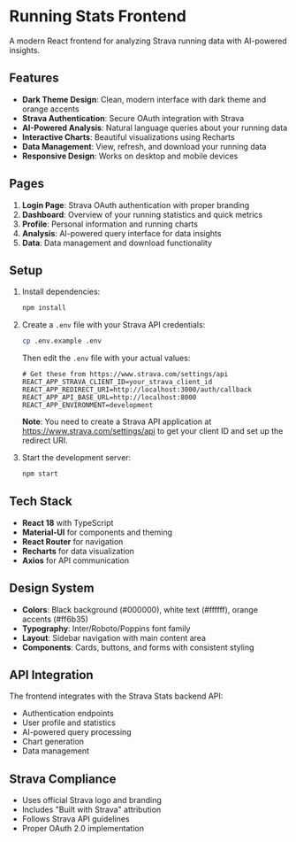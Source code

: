# Running Stats Frontend

A modern React frontend for analyzing Strava running data with AI-powered insights.

## Features

- **Dark Theme Design**: Clean, modern interface with dark theme and orange accents
- **Strava Authentication**: Secure OAuth integration with Strava
- **AI-Powered Analysis**: Natural language queries about your running data
- **Interactive Charts**: Beautiful visualizations using Recharts
- **Data Management**: View, refresh, and download your running data
- **Responsive Design**: Works on desktop and mobile devices

## Pages

1. **Login Page**: Strava OAuth authentication with proper branding
2. **Dashboard**: Overview of your running statistics and quick metrics
3. **Profile**: Personal information and running charts
4. **Analysis**: AI-powered query interface for data insights
5. **Data**: Data management and download functionality

## Setup

1. Install dependencies:
   ```bash
   npm install
   ```

2. Create a `.env` file with your Strava API credentials:
   ```bash
   cp .env.example .env
   ```
   
   Then edit the `.env` file with your actual values:
   ```
   # Get these from https://www.strava.com/settings/api
   REACT_APP_STRAVA_CLIENT_ID=your_strava_client_id
   REACT_APP_REDIRECT_URI=http://localhost:3000/auth/callback
   REACT_APP_API_BASE_URL=http://localhost:8000
   REACT_APP_ENVIRONMENT=development
   ```
   
   **Note**: You need to create a Strava API application at https://www.strava.com/settings/api to get your client ID and set up the redirect URI.

3. Start the development server:
   ```bash
   npm start
   ```

## Tech Stack

- **React 18** with TypeScript
- **Material-UI** for components and theming
- **React Router** for navigation
- **Recharts** for data visualization
- **Axios** for API communication

## Design System

- **Colors**: Black background (#000000), white text (#ffffff), orange accents (#ff6b35)
- **Typography**: Inter/Roboto/Poppins font family
- **Layout**: Sidebar navigation with main content area
- **Components**: Cards, buttons, and forms with consistent styling

## API Integration

The frontend integrates with the Strava Stats backend API:
- Authentication endpoints
- User profile and statistics
- AI-powered query processing
- Chart generation
- Data management

## Strava Compliance

- Uses official Strava logo and branding
- Includes "Built with Strava" attribution
- Follows Strava API guidelines
- Proper OAuth 2.0 implementation